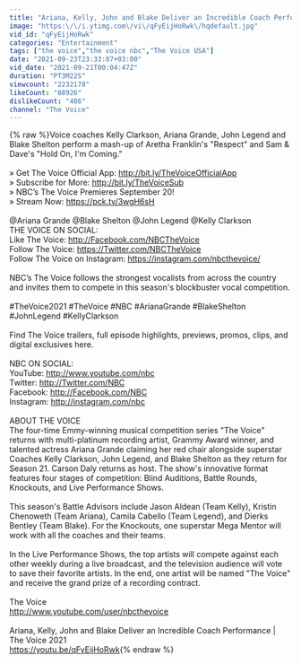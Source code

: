 ```yaml
---
title: "Ariana, Kelly, John and Blake Deliver an Incredible Coach Performance | The Voice 2021"
image: "https:\/\/i.ytimg.com\/vi\/qFyEijHoRwk\/hqdefault.jpg"
vid_id: "qFyEijHoRwk"
categories: "Entertainment"
tags: ["the voice","the voice nbc","The Voice USA"]
date: "2021-09-23T23:33:07+03:00"
vid_date: "2021-09-21T00:04:47Z"
duration: "PT3M22S"
viewcount: "2232178"
likeCount: "88926"
dislikeCount: "486"
channel: "The Voice"
---
```

{% raw %}Voice coaches Kelly Clarkson, Ariana Grande, John Legend and Blake Shelton perform a mash-up of Aretha Franklin's &quot;Respect&quot; and Sam &amp; Dave's &quot;Hold On, I'm Coming.&quot;<br /><br />» Get The Voice Official App: <a rel="nofollow" target="blank" href="http://bit.ly/TheVoiceOfficialApp">http://bit.ly/TheVoiceOfficialApp</a><br />» Subscribe for More: <a rel="nofollow" target="blank" href="http://bit.ly/TheVoiceSub">http://bit.ly/TheVoiceSub</a><br />» NBC’s The Voice Premieres September 20!<br />» Stream Now: <a rel="nofollow" target="blank" href="https://pck.tv/3wgH6sH">https://pck.tv/3wgH6sH</a><br /><br />@Ariana Grande @Blake Shelton @John Legend @Kelly Clarkson <br />THE VOICE ON SOCIAL:<br />Like The Voice: <a rel="nofollow" target="blank" href="http://Facebook.com/NBCTheVoice">http://Facebook.com/NBCTheVoice</a><br />Follow The Voice: <a rel="nofollow" target="blank" href="https://Twitter.com/NBCTheVoice">https://Twitter.com/NBCTheVoice</a><br />Follow The Voice on Instagram: <a rel="nofollow" target="blank" href="https://instagram.com/nbcthevoice/">https://instagram.com/nbcthevoice/</a><br /><br />NBC’s The Voice follows the strongest vocalists from across the country and invites them to compete in this season's blockbuster vocal competition.<br /><br />#TheVoice2021 #TheVoice #NBC #ArianaGrande #BlakeShelton #JohnLegend #KellyClarkson<br /><br />Find The Voice trailers, full episode highlights, previews, promos, clips, and digital exclusives here.<br /><br />NBC ON SOCIAL:<br />YouTube: <a rel="nofollow" target="blank" href="http://www.youtube.com/nbc">http://www.youtube.com/nbc</a><br />Twitter: <a rel="nofollow" target="blank" href="http://Twitter.com/NBC">http://Twitter.com/NBC</a><br />Facebook: <a rel="nofollow" target="blank" href="http://Facebook.com/NBC">http://Facebook.com/NBC</a><br />Instagram: <a rel="nofollow" target="blank" href="http://instagram.com/nbc">http://instagram.com/nbc</a><br /><br />ABOUT THE VOICE<br />The four-time Emmy-winning musical competition series &quot;The Voice&quot; returns with multi-platinum recording artist, Grammy Award winner, and talented actress Ariana Grande claiming her red chair alongside superstar Coaches Kelly Clarkson, John Legend, and Blake Shelton as they return for Season 21. Carson Daly returns as host. The show's innovative format features four stages of competition: Blind Auditions, Battle Rounds, Knockouts, and Live Performance Shows.<br /><br />This season's Battle Advisors include Jason Aldean (Team Kelly), Kristin Chenoweth (Team Ariana), Camila Cabello (Team Legend), and Dierks Bentley (Team Blake). For the Knockouts, one superstar Mega Mentor will work with all the coaches and their teams.<br /><br />In the Live Performance Shows, the top artists will compete against each other weekly during a live broadcast, and the television audience will vote to save their favorite artists. In the end, one artist will be named &quot;The Voice&quot; and receive the grand prize of a recording contract.<br /><br />The Voice<br /><a rel="nofollow" target="blank" href="http://www.youtube.com/user/nbcthevoice">http://www.youtube.com/user/nbcthevoice</a><br /><br />Ariana, Kelly, John and Blake Deliver an Incredible Coach Performance | The Voice 2021<br /><a rel="nofollow" target="blank" href="https://youtu.be/qFyEijHoRwk">https://youtu.be/qFyEijHoRwk</a>{% endraw %}
